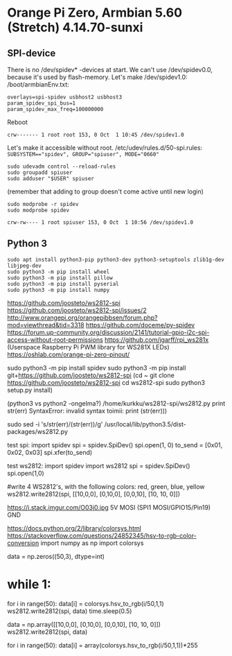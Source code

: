 # Orange Pi Zero, Armbian 5.60 (Stretch) 4.14.70-sunxi

## SPI-device

There is no /dev/spidev* -devices at start. We can't use /dev/spidev0.0, because it's used by flash-memory. Let's make /dev/spidev1.0:
/boot/armbianEnv.txt:
```
overlays=spi-spidev usbhost2 usbhost3
param_spidev_spi_bus=1
param_spidev_max_freq=100000000
```
Reboot

`crw------- 1 root root 153, 0 Oct  1 10:45 /dev/spidev1.0`

Let's make it accessible without root. 
/etc/udev/rules.d/50-spi.rules:
`SUBSYSTEM=="spidev", GROUP="spiuser", MODE="0660"`
```
sudo udevadm control --reload-rules
sudo groupadd spiuser
sudo adduser "$USER" spiuser
```
(remember that adding to group doesn't come active until new login)

```
sudo modprobe -r spidev
sudo modprobe spidev
```

`crw-rw---- 1 root spiuser 153, 0 Oct  1 10:56 /dev/spidev1.0`
 
## Python 3

```
sudo apt install python3-pip python3-dev python3-setuptools zlib1g-dev libjpeg-dev
sudo python3 -m pip install wheel
sudo python3 -m pip install pillow
sudo python3 -m pip install pyserial
sudo python3 -m pip install numpy
```

https://github.com/joosteto/ws2812-spi
https://github.com/joosteto/ws2812-spi/issues/2
http://www.orangepi.org/orangepibbsen/forum.php?mod=viewthread&tid=3318
https://github.com/doceme/py-spidev
https://forum.up-community.org/discussion/2141/tutorial-gpio-i2c-spi-access-without-root-permissions
https://github.com/jgarff/rpi_ws281x (Userspace Raspberry Pi PWM library for WS281X LEDs)
https://oshlab.com/orange-pi-zero-pinout/

sudo python3 -m pip install spidev
sudo python3 -m pip install git+https://github.com/joosteto/ws2812-spi
(cd ~
git clone https://github.com/joosteto/ws2812-spi
cd ws2812-spi
sudo python3 setup.py install)

(python3 vs python2 -ongelma?)
/home/kurkku/ws2812-spi/ws2812.py
print str(err)
SyntaxError: invalid syntax
toimii: print (str(err)))

sudo sed -i 's/str(err)/(str(err))/g' /usr/local/lib/python3.5/dist-packages/ws2812.py

test spi:
import spidev
spi = spidev.SpiDev()
spi.open(1, 0)
to_send = [0x01, 0x02, 0x03]
spi.xfer(to_send)

test ws2812:
import spidev
import ws2812
spi = spidev.SpiDev()
spi.open(1,0)

#write 4 WS2812's, with the following colors: red, green, blue, yellow
ws2812.write2812(spi, [[10,0,0], [0,10,0], [0,0,10], [10, 10, 0]])

https://i.stack.imgur.com/O03j0.jpg
5V
MOSI (SPI1 MOSI/GPIO15/Pin19)
GND

https://docs.python.org/2/library/colorsys.html
https://stackoverflow.com/questions/24852345/hsv-to-rgb-color-conversion
import numpy as np
import colorsys

data = np.zeros((50,3), dtype=int)

# while 1:
for i in range(50):
  data[i] = colorsys.hsv_to_rgb(i/50,1,1)
ws2812.write2812(spi, data)
time.sleep(0.5)

data = np.array([[10,0,0], [0,10,0], [0,0,10], [10, 10, 0]])
ws2812.write2812(spi, data)

for i in range(50): data[i] = array(colorsys.hsv_to_rgb(i/50,1,1))*255
